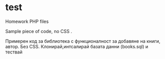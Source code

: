 test
====

Homework PHP files

Sample piece of code, no CSS .

Примерен код за библиотека с функционалност за добавяне на книги, автор.
Без CSS.
Клонирай,интсалирай базата данни (books.sql) и тествай
